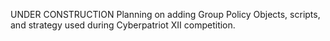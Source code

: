 UNDER CONSTRUCTION
Planning on adding Group Policy Objects, scripts, and strategy used during Cyberpatriot XII competition.
